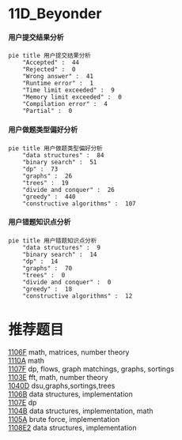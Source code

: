 # 11D_Beyonder

<!-- tabs:start -->



#### **用户提交结果分析**

```mermaid
pie title 用户提交结果分析
    "Accepted" :  44
    "Rejected" :  0
    "Wrong answer" :  41
    "Runtime error" :  1
    "Time limit exceeded" :  9
    "Memory limit exceeded" :  0
    "Compilation error" :  4
    "Partial" :  0
```

#### **用户做题类型偏好分析**

```mermaid
pie title 用户做题类型偏好分析
    "data structures" :  84
    "binary search" :  51
    "dp" :  73
    "graphs" :  26
    "trees" :  19
    "divide and conquer" :  26
    "greedy" :  440
    "constructive algorithms" :  107
```
#### **用户错题知识点分析**

```mermaid
pie title 用户错题知识点分析
    "data structures" :  9
    "binary search" :  14
    "dp" :  14
    "graphs" :  70
    "trees" :  0
    "divide and conquer" :  0
    "greedy" :  18
    "constructive algorithms" :  12
```



<!-- tabs:end -->
# 推荐题目
[1106F](https://codeforces.com/contest/1106/problem/F)		math,
                        matrices,
                        number theory		  
[1110A](https://codeforces.com/contest/1110/problem/A)		math		  
[1107F](https://codeforces.com/contest/1107/problem/F)		dp,
                        flows,
                        graph matchings,
                        graphs,
                        sortings		  
[1103E](https://codeforces.com/contest/1103/problem/E)		fft,
                        math,
                        number theory		  
[1040D](https://codeforces.com/contest/1040/problem/D)		dsu,graphs,sortings,trees		  
[1106B](https://codeforces.com/contest/1106/problem/B)		data structures,
                        implementation		  
[1107E](https://codeforces.com/contest/1107/problem/E)		dp		  
[1104B](https://codeforces.com/contest/1104/problem/B)		data structures,
                        implementation,
                        math		  
[1105A](https://codeforces.com/contest/1105/problem/A)		brute force,
                        implementation		  
[1108E2](https://codeforces.com/contest/1108E/problem/2)		data structures,
                        implementation		  
